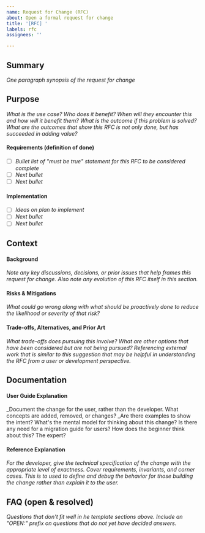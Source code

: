 ```yaml
---
name: Request for Change (RFC)
about: Open a formal request for change
title: '[RFC] '
labels: rfc
assignees: ''

---
```


## Summary

_One paragraph synopsis of the request for change_

## Purpose

_What is the use case? Who does it benefit? When will they encounter this and how will it benefit them? What is the outcome if this problem is solved? What are the outcomes that show this RFC is not only done, but has succeeded in adding value?_

#### Requirements (definition of done)

* [ ] _Bullet list of "must be true" statement for this RFC to be considered complete_
* [ ] _Next bullet_
* [ ] _Next bullet_

#### Implementation

* [ ] _Ideas on plan to implement_
* [ ] _Next bullet_
* [ ] _Next bullet_

## Context

#### Background

_Note any key discussions, decisions, or prior issues that help frames this request for change. Also note any evolution of this RFC itself in this section._

#### Risks & Mitigations

_What could go wrong _along with_ what should be proactively done to reduce the likelihood or severity of that risk?_

#### Trade-offs, Alternatives, and Prior Art

_What trade-offs does pursuing this involve? What are other options that have been considered but are not being pursued? Referencing external work that is similar to this suggestion that may be helpful in understanding the RFC from a user or development perspective._

## Documentation

#### User Guide Explanation

_Document the change for the user, rather than the developer. What concepts are added, removed, or changes? _Are there examples to show the intent? What's the mental model for thinking about this change? Is there any need for a migration guide for users? How does the beginner think about this? The expert? 

#### Reference Explanation

_For the developer, give the technical specification of the change with the appropriate level of exactness. Cover requirements, invariants, and corner cases. This is to used to define and debug the behavior for those building the change rather than explain it to the user._

## FAQ (open & resolved)

_Questions that don't fit well in he template sections above. Include an "OPEN:" prefix on questions that do not yet have decided answers._

